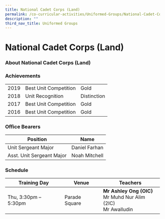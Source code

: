```yaml
---
title: National Cadet Corps (Land)
permalink: /co-curricular-activities/Uniformed-Groups/National-Cadet-Corps-Land/permalink
description: ""
third_nav_title: Uniformed Groups
---
```

National Cadet Corps (Land)
===========================



### About National Cadet Corps (Land)
### Achievements

|  |  |  |
|---|---|---|
| 2019 | Best Unit Competition | Gold |
| 2018  | Unit Recognition  | Distinction  |
| 2017 | Best Unit Competition | Gold |
| 2016 | Best Unit Competition | Gold |

### Office Bearers

| Position | Name |
|---|---|
| Unit Sergeant Major | Daniel Farhan |
| Asst. Unit Sergeant Major | Noah Mitchell |


### Schedule


| Training Day | Venue | Teachers |
|---|---|---|
| Thu, 3:30pm – 5:30pm | Parade Square | **Mr Ashley Ong (OIC)**<br>Mr Muhd Nur Alim (2IC)<br>Mr Awalludin  |

